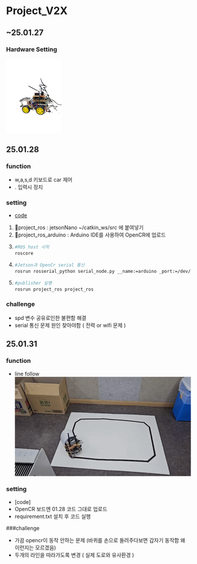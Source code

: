 # Project_V2X

## ~25.01.27
### Hardware Setting
<img src="img/01.hardware.png" alt="alt text" style="width: 30%;"/>


## 25.01.28

### function
- w,a,s,d 키보드로 car 제어
- . 입력시 정지

### setting
- [code](https://github.com/opmaksim/Project_V2X/tree/feature/ros_car/src/25.01.28_control_car_by_keyboard)
 1. 📂project_ros : jetsonNano ~/catkin_ws/src 에 붙여넣기
 2. 📂project_ros_arduino : Arduino IDE를 사용하여 OpenCR에 업로드
 3. ```bash
    #ROS host 시작
    roscore
 4. ```bash
    #Jetson과 OpenCr serial 통신
    rosrun rosserial_python serial_node.py __name:=arduino _port:=/dev/ttyACM0 _baud:=57600
 5. ```bash
    #publisher 실행
    rosrun project_ros project_ros

### challenge
- spd 변수 공유로인한 불편함 해결
- serial 통신 문제 원인 찾아야함 ( 전력 or wifi 문제 )

## 25.01.31

### function
- line follow </br>
![alt text](img/2.line_follow.gif)


### setting
- [code]
- OpenCR 보드엔 01.28 코드 그대로 업로드
- requirement.txt 설치 후 코드 실행

###challenge
- 가끔 opencr이 동작 안하는 문제 (바퀴를 손으로 돌려주다보면 갑자기 동작함 왜 이런지는 모르겠음)
- 두개의 라인을 따라가도록 변경 ( 실제 도로와 유사환경 )

